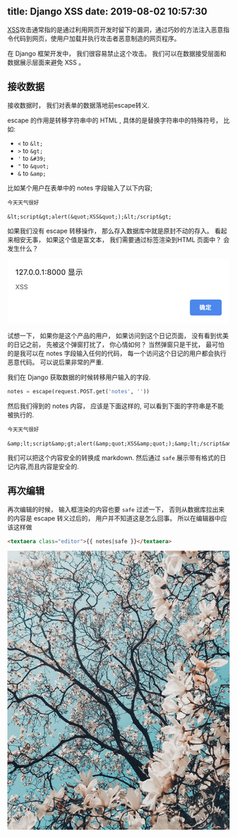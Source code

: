title: Django XSS
date: 2019-08-02 10:57:30
---

[XSS]攻击通常指的是通过利用网页开发时留下的漏洞，通过巧妙的方法注入恶意指令代码到网页，使用户加载并执行攻击者恶意制造的网页程序。

在 Django 框架开发中， 我们很容易禁止这个攻击。 我们可以在数据接受层面和数据展示层面来避免 XSS 。

## 接收数据

接收数据时， 我们对表单的数据落地前escape转义.

escape 的作用是转移字符串中的 HTML , 具体的是替换字符串中的特殊符号， 比如:

- `<` to `&lt;`
- `>` to `&gt;`
- `'` to `&#39;`
- `"` to `&quot;`
- `&` to `&amp;`


比如某个用户在表单中的 notes 字段输入了以下内容;

```
今天天气很好

&lt;script&gt;alert(&quot;XSS&quot;);&lt;/script&gt;
```

如果我们没有 escape 转移操作， 那么存入数据库中就是原封不动的存入。 看起来相安无事， 如果这个值是富文本， 我们需要通过标签渲染到HTML 页面中？ 会发生什么？

![XSS Alert](/uploads/images/xss-alert.png "border:padding")

试想一下， 如果你是这个产品的用户， 如果访问到这个日记页面， 没有看到优美的日记之前， 先被这个弹窗打扰了， 你心情如何？ 当然弹窗只是干扰， 最可怕的是我可以在 notes 字段输入任何的代码， 每一个访问这个日记的用户都会执行恶意代码。 可以说后果非常的严重.

我们在 Django 获取数据的时候转移用户输入的字段.

```python
notes = escape(request.POST.get('notes', ''))
```

然后我们得到的 notes 内容， 应该是下面这样的, 可以看到下面的字符串是不能被执行的.

```
今天天气很好

&amp;lt;script&amp;gt;alert(&amp;quot;XSS&amp;quot;);&amp;lt;/script&amp;gt;
```

我们可以把这个内容安全的转换成 markdown. 然后通过 `safe` 展示带有格式的日记内容,而且内容是安全的.


## 再次编辑

再次编辑的时候， 输入框渲染的内容也要 `safe` 过滤一下， 否则从数据库拉出来的内容是 escape 转义过后的， 用户并不知道这是怎么回事。 所以在编辑器中应该这样做

```html
<textaera class="editor">{{ notes|safe }}</textaera>
```


![樱花 by 「Meriç Dağlı」](/uploads/images/summer-flower.jpeg "overflow:cover")


[XSS]: https://en.wikipedia.org/wiki/Cross-site_scripting "Cross-site scripting (XSS)"
